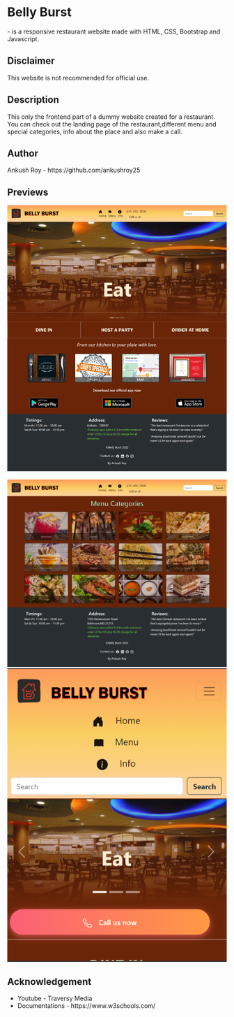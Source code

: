 <h1>Belly Burst</h1> - is a responsive restaurant website made with HTML, CSS, Bootstrap and Javascript.

<h2>Disclaimer</h2>
This website is not recommended for official use.

<h2>Description </h2>
This only the frontend part of a dummy website created for a restaurant. You can check out the landing page of the restaurant,different menu and special categories, info about the place and also make a call.

<h2>Author</h2>
Ankush Roy - https://github.com/ankushroy25

<h2>Previews</h2>
<img src="images/ss1.png" alt="ss1">
<img src="images/ss2.png" alt="ss2">
<img src="images/ss3.png" alt="ss3">

<h2>Acknowledgement </h2>
<ul>
    <li>Youtube - Traversy Media</li>
    <li>Documentations - https://www.w3schools.com/</li>
</ul>
